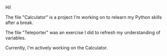 Hi!

The file "Calculator" is a project I'm working on to relearn my Python skills after a break.

The file "Teleporter" was an exercise I did to refresh my understanding of variables.

Currently, I'm actively working on the Calculator.